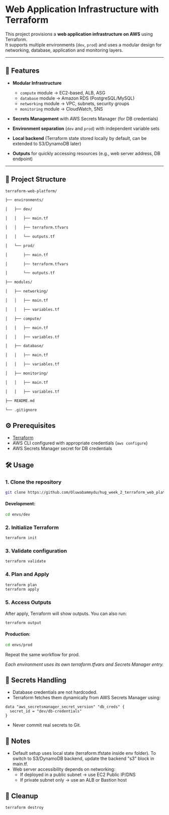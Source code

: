 # Web Application Infrastructure with Terraform

This project provisions a **web application infrastructure on AWS** using Terraform.  
It supports multiple environments (`dev`, `prod`) and uses a modular design for networking, database, application and monitoring layers.

---

## 🚀 Features
- **Modular Infrastructure**
  - `compute` module → EC2-based, ALB, ASG  
  - `database` module → Amazon RDS (PostgreSQL/MySQL)
  - `networking` module → VPC, subnets, security groups
  - `monitoring` module → CloudWatch, SNS
  
  
- **Secrets Management** with AWS Secrets Manager (for DB credentials)
- **Environment separation** (`dev` and `prod`) with independent variable sets
- **Local backend** (Terraform state stored locally by default, can be extended to S3/DynamoDB later)
- **Outputs** for quickly accessing resources (e.g., web server address, DB endpoint)

---

## 📂 Project Structure
```markdown
terraform-web-platform/

├── environments/

│   ├── dev/

│   │   ├── main.tf

│   │   ├── terraform.tfvars

│   │   └── outputs.tf

│   └── prod/

│       ├── main.tf

│       ├── terraform.tfvars

│       └── outputs.tf

├── modules/

│   ├── networking/

│   │   ├── main.tf

│   │   ├── variables.tf

│   ├── compute/

│   │   ├── main.tf

│   │   ├── variables.tf

│   ├── database/

│   │   ├── main.tf

│   │   ├── variables.tf

│   ├── monitoring/

│   │   ├── main.tf

│   │   ├── variables.tf

├── README.md

└── .gitignore
```


## ⚙️ Prerequisites
- [Terraform](https://developer.hashicorp.com/terraform/downloads) 
- AWS CLI configured with appropriate credentials (`aws configure`)
- AWS Secrets Manager secret for DB credentials


## 🛠️ Usage

### 1. Clone the repository
```bash
git clone https://github.com/Oluwabammydu/hug_week_2_terraform_web_platform.git
```
#### Development:
```bash
cd envs/dev
```

### 2. Initialize Terraform
```bash
terraform init
```

### 3. Validate configuration
```bash
terraform validate
```

### 4. Plan and Apply
```bash
terraform plan
terraform apply
```

### 5. Access Outputs
After apply, Terraform will show outputs.
You can also run:
```bash
terraform output
```

#### Production:
```bash
cd envs/prod
```
Repeat the same workflow for prod.

*Each environment uses its own terraform.tfvars and Secrets Manager entry.*

## 🔑 Secrets Handling
- Database credentials are not hardcoded.
- Terraform fetches them dynamically from AWS Secrets Manager using:
```hcl
data "aws_secretsmanager_secret_version" "db_creds" {
  secret_id = "dev/db-credentials"
}
```
- Never commit real secrets to Git.


## 📌 Notes
- Default setup uses local state (terraform.tfstate inside env folder).
 To switch to S3/DynamoDB backend, update the backend "s3" block in main.tf.
- Web server accessibility depends on networking:
  - If deployed in a public subnet → use EC2 Public IP/DNS
  - If private subnet only → use an ALB or Bastion host


## 🧹 Cleanup
```bash
terraform destroy
```